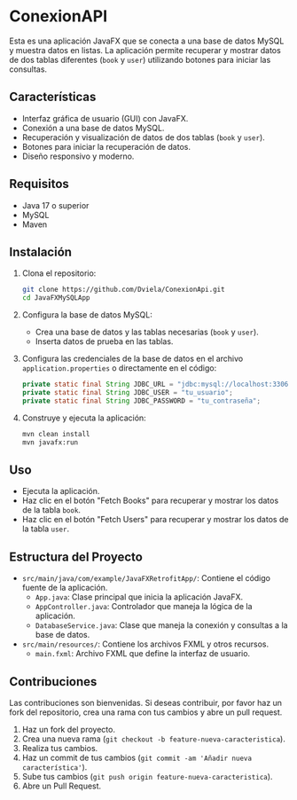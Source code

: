 # ConexionAPI

Esta es una aplicación JavaFX que se conecta a una base de datos MySQL y muestra datos en listas. La aplicación permite recuperar y mostrar datos de dos tablas diferentes (`book` y `user`) utilizando botones para iniciar las consultas.

## Características

- Interfaz gráfica de usuario (GUI) con JavaFX.
- Conexión a una base de datos MySQL.
- Recuperación y visualización de datos de dos tablas (`book` y `user`).
- Botones para iniciar la recuperación de datos.
- Diseño responsivo y moderno.

## Requisitos

- Java 17 o superior
- MySQL
- Maven

## Instalación

1. Clona el repositorio:

    ```bash
    git clone https://github.com/Dviela/ConexionApi.git
    cd JavaFXMySQLApp
    ```

2. Configura la base de datos MySQL:
    - Crea una base de datos y las tablas necesarias (`book` y `user`).
    - Inserta datos de prueba en las tablas.

3. Configura las credenciales de la base de datos en el archivo `application.properties` o directamente en el código:

    ```java
    private static final String JDBC_URL = "jdbc:mysql://localhost:3306/tu_base_de_datos";
    private static final String JDBC_USER = "tu_usuario";
    private static final String JDBC_PASSWORD = "tu_contraseña";
    ```

4. Construye y ejecuta la aplicación:

    ```bash
    mvn clean install
    mvn javafx:run
    ```

## Uso

- Ejecuta la aplicación.
- Haz clic en el botón "Fetch Books" para recuperar y mostrar los datos de la tabla `book`.
- Haz clic en el botón "Fetch Users" para recuperar y mostrar los datos de la tabla `user`.

## Estructura del Proyecto

- `src/main/java/com/example/JavaFXRetrofitApp/`: Contiene el código fuente de la aplicación.
  - `App.java`: Clase principal que inicia la aplicación JavaFX.
  - `AppController.java`: Controlador que maneja la lógica de la aplicación.
  - `DatabaseService.java`: Clase que maneja la conexión y consultas a la base de datos.
- `src/main/resources/`: Contiene los archivos FXML y otros recursos.
  - `main.fxml`: Archivo FXML que define la interfaz de usuario.

## Contribuciones

Las contribuciones son bienvenidas. Si deseas contribuir, por favor haz un fork del repositorio, crea una rama con tus cambios y abre un pull request.

1. Haz un fork del proyecto.
2. Crea una nueva rama (`git checkout -b feature-nueva-caracteristica`).
3. Realiza tus cambios.
4. Haz un commit de tus cambios (`git commit -am 'Añadir nueva característica'`).
5. Sube tus cambios (`git push origin feature-nueva-caracteristica`).
6. Abre un Pull Request.
